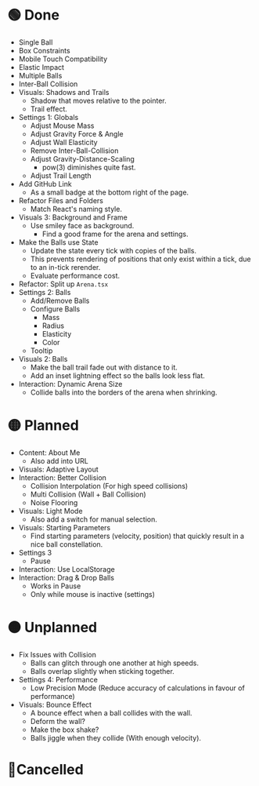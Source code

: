 # 🟢 Done

- Single Ball
- Box Constraints
- Mobile Touch Compatibility
- Elastic Impact
- Multiple Balls
- Inter-Ball Collision
- Visuals: Shadows and Trails
    - Shadow that moves relative to the pointer.
    - Trail effect.
- Settings 1: Globals
    - Adjust Mouse Mass
    - Adjust Gravity Force & Angle
    - Adjust Wall Elasticity
    - Remove Inter-Ball-Collision
    - Adjust Gravity-Distance-Scaling
        - pow(3) diminishes quite fast.
    - Adjust Trail Length
- Add GitHub Link
    - As a small badge at the bottom right of the page.
- Refactor Files and Folders
    - Match React's naming style.
- Visuals 3: Background and Frame
    - Use smiley face as background.
        - Find a good frame for the arena and settings.
- Make the Balls use State
    - Update the state every tick with copies of the balls.
    - This prevents rendering of positions that only exist within a tick, due to an in-tick rerender.
    - Evaluate performance cost.
- Refactor: Split up `Arena.tsx`
- Settings 2: Balls
    - Add/Remove Balls
    - Configure Balls
        - Mass
        - Radius
        - Elasticity
        - Color
    - Tooltip
- Visuals 2: Balls
    - Make the ball trail fade out with distance to it.
    - Add an inset lightning effect so the balls look less flat.
- Interaction: Dynamic Arena Size
    - Collide balls into the borders of the arena when shrinking.

# 🟡 Planned

- Content: About Me
    - Also add into URL
- Visuals: Adaptive Layout
- Interaction: Better Collision
    - Collision Interpolation (For high speed collisions)
    - Multi Collision (Wall + Ball Collision)
    - Noise Flooring
- Visuals: Light Mode
    - Also add a switch for manual selection.
- Visuals: Starting Parameters
    - Find starting parameters (velocity, position) that quickly result in a nice ball constellation.
- Settings 3
    - Pause
- Interaction: Use LocalStorage
- Interaction: Drag & Drop Balls
    - Works in Pause
    - Only while mouse is inactive (settings)

# 🟠 Unplanned

- Fix Issues with Collision
    - Balls can glitch through one another at high speeds.
    - Balls overlap slightly when sticking together.
- Settings 4: Performance
    - Low Precision Mode (Reduce accuracy of calculations in favour of performance)
- Visuals: Bounce Effect
    - A bounce effect when a ball collides with the wall.
    - Deform the wall?
    - Make the box shake?
    - Balls jiggle when they collide (With enough velocity).

# 🔴Cancelled